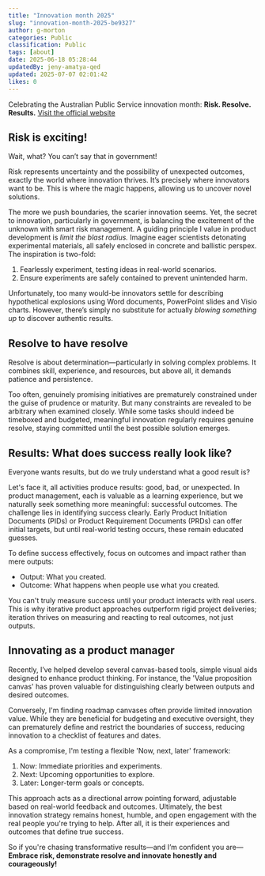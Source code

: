 ```yaml
---
title: "Innovation month 2025"
slug: "innovation-month-2025-be9327"
author: g-morton
categories: Public
classification: Public
tags: [about]
date: 2025-06-18 05:28:44 
updatedBy: jeny-amatya-qed
updated: 2025-07-07 02:01:42 
likes: 0
---
```


Celebrating the Australian Public Service innovation month: **Risk. Resolve. Results.**
[Visit the official website](https://www.apsprofessions.gov.au/events-and-news/events/innovation-month-2025-risk-resolve-results)


## Risk is exciting!

Wait, what? You can’t say that in government!

Risk represents uncertainty and the possibility of unexpected outcomes, exactly the world where innovation thrives. It’s precisely where innovators want to be. This is where the magic happens, allowing us to uncover novel solutions.

The more we push boundaries, the scarier innovation seems. Yet, the secret to innovation, particularly in government, is balancing the excitement of the unknown with smart risk management. A guiding principle I value in product development is *limit the blast radius.* Imagine eager scientists detonating experimental materials, all safely enclosed in concrete and ballistic perspex. The inspiration is two-fold:

1. Fearlessly experiment, testing ideas in real-world scenarios.
2. Ensure experiments are safely contained to prevent unintended harm.

Unfortunately, too many would-be innovators settle for describing hypothetical explosions using Word documents, PowerPoint slides and Visio charts. However, there’s simply no substitute for actually *blowing something up* to discover authentic results.

## Resolve to have resolve

Resolve is about determination—particularly in solving complex problems. It combines skill, experience, and resources, but above all, it demands patience and persistence.

Too often, genuinely promising initiatives are prematurely constrained under the guise of prudence or maturity. But many constraints are revealed to be arbitrary when examined closely. While some tasks should indeed be timeboxed and budgeted, meaningful innovation regularly requires genuine resolve, staying committed until the best possible solution emerges.

## Results: What does success really look like?

Everyone wants results, but do we truly understand what a good result is?

Let's face it, all activities produce results: good, bad, or unexpected. In product management, each is valuable as a learning experience, but we naturally seek something more meaningful: successful outcomes. The challenge lies in identifying success clearly. Early Product Initiation Documents (PIDs) or Product Requirement Documents (PRDs) can offer initial targets, but until real-world testing occurs, these remain educated guesses.

To define success effectively, focus on outcomes and impact rather than mere outputs:

* Output: What you created.
* Outcome: What happens when people use what you created.

You can't truly measure success until your product interacts with real users. This is why iterative product approaches outperform rigid project deliveries; iteration thrives on measuring and reacting to real outcomes, not just outputs.

## Innovating as a product manager

Recently, I’ve helped develop several canvas-based tools, simple visual aids designed to enhance product thinking. For instance, the 'Value proposition canvas' has proven valuable for distinguishing clearly between outputs and desired outcomes.

Conversely, I'm finding roadmap canvases often provide limited innovation value. While they are beneficial for budgeting and executive oversight, they can prematurely define and restrict the boundaries of success, reducing innovation to a checklist of features and dates.

As a compromise, I'm testing a flexible 'Now, next, later' framework:

1. Now: Immediate priorities and experiments.
2. Next: Upcoming opportunities to explore.
3. Later: Longer-term goals or concepts.

This approach acts as a directional arrow pointing forward, adjustable based on real-world feedback and outcomes.
Ultimately, the best innovation strategy remains honest, humble, and open engagement with the real people you're trying to help. After all, it is their experiences and outcomes that define true success.

So if you're chasing transformative results—and I’m confident you are—**Embrace risk, demonstrate resolve and innovate honestly and courageously!**
